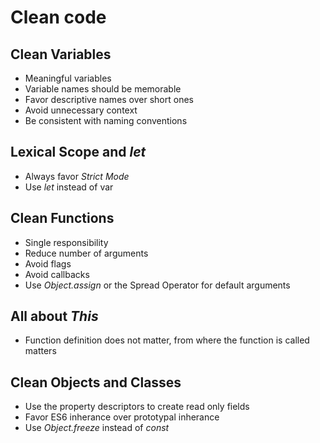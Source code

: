 # Clean code

## Clean Variables

- Meaningful variables
- Variable names should be memorable
- Favor descriptive names over short ones
- Avoid unnecessary context
- Be consistent with naming conventions

## Lexical Scope and _let_

- Always favor _Strict Mode_
- Use _let_ instead of var

## Clean Functions

- Single responsibility
- Reduce number of arguments
- Avoid flags
- Avoid callbacks
- Use _Object.assign_ or the Spread Operator for default arguments

## All about _This_

- Function definition does not matter, from where the function is called matters

## Clean Objects and Classes

- Use the property descriptors to create read only fields
- Favor ES6 inherance over prototypal inherance
- Use _Object.freeze_ instead of _const_
